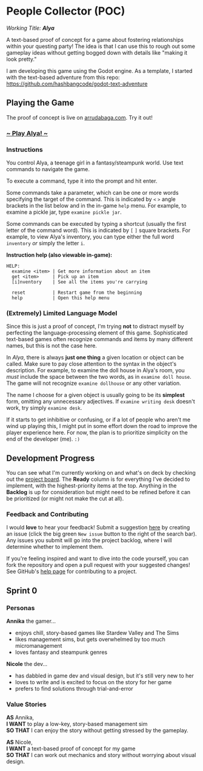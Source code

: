 # People Collector (POC)
_Working Title: **Alya**_

A text-based proof of concept for a game about fostering relationships within your questing party! The idea is that I can use this to rough out some gameplay ideas without getting bogged down with details like "making it look pretty."

I am developing this game using the Godot engine. As a template, I started with the text-based adventure from this repo: https://github.com/hashbangcode/godot-text-adventure

## Playing the Game
The proof of concept is live on [arrudabaga.com](https://arrudabaga.com/). Try it out!

### [~ Play Alya! ~](https://arrudabaga.com/people-collector/alya.html)

### Instructions
You control Alya, a teenage girl in a fantasy/steampunk world. Use text commands to navigate the game.

To execute a command, type it into the prompt and hit enter.

Some commands take a parameter, which can be one or more words specifying the target of the command. This is indicated by `<` `>` angle brackets in the list below and in the in-game `help` menu. For example, to examine a pickle jar, type `examine pickle jar`.

Some commands can be executed by typing a shortcut (usually the first letter of the command word). This is indicated by `[` `]` square brackets. For example, to view Alya's inventory, you can type either the full word `inventory` *or* simply the letter `i`.

**Instruction help (also viewable in-game):**
```
HELP:
  examine <item> | Get more information about an item
  get <item>     | Pick up an item
  [i]nventory    | See all the items you're carrying

  reset          | Restart game from the beginning 
  help           | Open this help menu
```

### (Extremely) Limited Language Model
Since this is just a proof of concept, I'm trying **not** to distract myself by perfecting the language-processing element of this game. Sophisticated text-based games often recognize commands and items by many different names, but this is not the case here.

In *Alya*, there is always **just one thing** a given location or object can be called. Make sure to pay close attention to the syntax in the object's description. For example, to examine the doll house in Alya's room, you *must* include the space between the two words, as in `examine doll house`. The game will not recognize `examine dollhouse` or any other variation.

The name I choose for a given object is usually going to be its **simplest** form, omitting any unnecessary adjectives. If `examine writing desk` doesn't work, try simply `examine desk`.

If it starts to get inhibitive or confusing, or if a lot of people who aren't me wind up playing this, I might put in some effort down the road to improve the player experience here. For now, the plan is to prioritize simplicity on the end of the developer (me). `:)`

## Development Progress
You can see what I'm currently working on and what's on deck by checking out the [project board](https://github.com/users/narruda789/projects/2/views/1). The **Ready** column is for everything I've decided to implement, with the highest-priority items at the top. Anything in the **Backlog** is up for consideration but might need to be refined before it can be prioritized (or might not make the cut at all).

### Feedback and Contributing
I would **love** to hear your feedback! Submit a suggestion [here](https://github.com/narruda789/people-collector-poc/issues) by creating an issue (click the big green `New issue` button to the right of the search bar). Any issues you submit will go into the project backlog, where I will determine whether to implement them.

If you're feeling inspired and want to dive into the code yourself, you can fork the repository and open a pull request with your suggested changes! See GitHub's [help page](https://docs.github.com/en/get-started/exploring-projects-on-github/contributing-to-a-project) for contributing to a project.

## Sprint 0
### Personas
**Annika** the gamer...
- enjoys chill, story-based games like Stardew Valley and The Sims
- likes management sims, but gets overwhelmed by too much micromanagement
- loves fantasy and steampunk genres

**Nicole** the dev...
- has dabbled in game dev and visual design, but it's still very new to her
- loves to write and is excited to focus on the story for her game
- prefers to find solutions through trial-and-error

### Value Stories
**AS** Annika,\
**I WANT** to play a low-key, story-based management sim\
**SO THAT** I can enjoy the story without getting stressed by the gameplay.

**AS** Nicole,\
**I WANT** a text-based proof of concept for my game\
**SO THAT** I can work out mechanics and story without worrying about visual design.